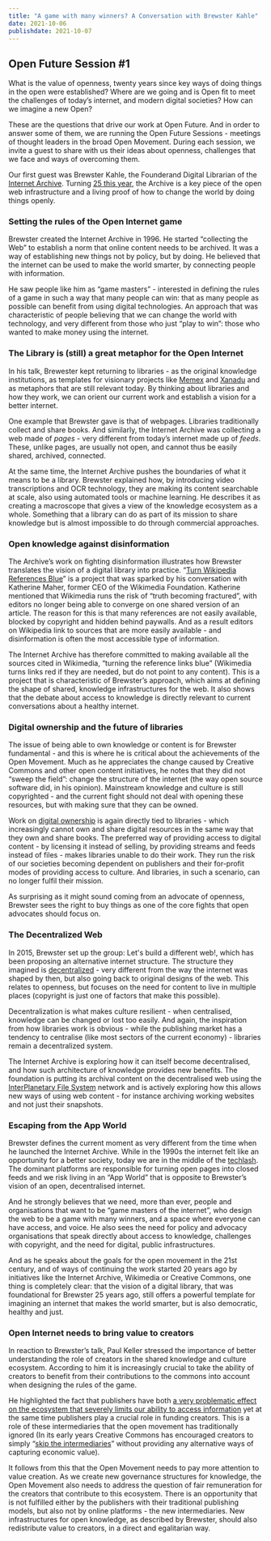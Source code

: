 ```yaml
---
title: "A game with many winners? A Conversation with Brewster Kahle"
date: 2021-10-06
publishdate: 2021-10-07
---
```


## Open Future Session #1

What is the value of openness, twenty years since key ways of doing things in the open were established? Where are we going and is Open fit to meet the challenges of today’s internet, and modern digital societies? How can we imagine a new Open?

These are the questions that drive our work at Open Future. And in order to answer some of them, we are running the Open Future Sessions - meetings of thought leaders in the broad Open Movement. During each session, we invite a guest to share with us their ideas about openness, challenges that we face and ways of overcoming them.

Our first guest was Brewster Kahle, the Founderand Digital Librarian of the [Internet Archive](https://archive.org). Turning [25 this year](https://anniversary.archive.org/), the Archive is a key piece of the open web infrastructure and a living proof of how to change the world by doing things openly.

### Setting the rules of the Open Internet game

Brewster created the Internet Archive in 1996. He started “collecting the Web” to establish a norm that online content needs to be archived. It was a way of establishing new things not by policy, but by doing. He believed that the internet can be used to make the world smarter, by connecting people with information.

He saw people like him as “game masters” - interested in defining the rules of a game in such a way that many people can win: that as many people as possible can benefit from using digital technologies. An approach that was characteristic of people believing that we can change the world with technology, and very different from those who just “play to win”: those who wanted to make money using the internet.

### The Library is (still) a great metaphor for the Open Internet

In his talk, Brewester kept returning to  libraries - as the original knowledge institutions, as templates for visionary projects like [Memex](https://en.wikipedia.org/wiki/Memex) and [Xanadu](https://en.wikipedia.org/wiki/Project_Xanadu) and as metaphors that are still relevant today. By thinking about libraries and how they work, we can orient our current work and establish a vision for a better internet.

One example that Brewster gave is that of webpages. Libraries traditionally collect and share books. And similarly, the Internet Archive was collecting a web made of *pages* - very different from today’s internet made up of *feeds*. These, unlike pages, are usually not open, and cannot thus be easily shared, archived, connected.

At the same time, the Internet Archive pushes the boundaries of what it means to be a library. Brewster explained how, by introducing video transcriptions and OCR technology, they are making its content searchable at scale, also using automated tools or machine learning. He describes it as creating a macroscope that gives a view of the knowledge ecosystem as a whole. Something that a library can do as part of its mission to share knowledge but is almost impossible to do through commercial approaches.

### Open knowledge against disinformation

The Archive’s work on fighting disinformation illustrates how Brewster translates the vision of a digital library into practice. “[Turn Wikipedia References Blue](https://www.wired.com/story/internet-archive-wikipedia-more-reliable/)” is a project that was sparked by his conversation with Katherine Maher, former CEO of the Wikimedia Foundation. Katherine mentioned that Wikimedia runs the risk of “truth becoming fractured”, with editors no longer being able to converge on one shared version of an article. The reason for this is that many references are not easily available, blocked by copyright and hidden behind paywalls. And as a result editors on Wikipedia link to sources that are more easily available - and disinformation is often the most accessible type of information.

The Internet Archive has therefore committed to making available all the sources cited in Wikimedia, “turning the reference links blue” (Wikimedia turns links red if they are needed, but do not point to any content). This is a project that is characteristic of Brewster’s approach, which aims at defining the shape of shared, knowledge infrastructures for the web. It also shows that the debate about access to knowledge is directly relevant to current conversations about a healthy internet.

### Digital ownership and the future of libraries

The issue of being able to own knowledge or content is for Brewster fundamental - and this is where he is critical about the achievements of the Open Movement. Much as he appreciates the change caused by Creative Commons and other open content initiatives, he notes that they did not “sweep the field”: change the structure of the internet (the way open source software did, in his opinion). Mainstream knowledge and culture is still copyrighted - and the current fight should not deal with opening these resources, but with making sure that they can be owned.

Work on [digital ownership](https://www.libraryfutures.net/learn-more) is again directly tied to libraries - which increasingly cannot own and share digital resources in the same way that they own and share books. The preferred way of providing access to digital content - by licensing it instead of selling, by providing streams and feeds instead of files - makes libraries unable to do their work. They run the risk of our societies becoming dependent on publishers and their for-profit modes of providing access to culture. And libraries, in such a scenario, can no longer fulfil their mission.

As surprising as it might sound coming from an advocate of openness, Brewster sees the right to buy things as one of the core fights that open advocates should focus on.

### The Decentralized Web

In 2015, Brewster set up the group: Let's build a different web!, which has been proposing an alternative internet structure. The structure they imagined is [decentralized](https://brewster.kahle.org/2015/08/11/locking-the-web-open-a-call-for-a-distributed-web-2/) - very different from the way the internet was shaped by then, but also going back to original designs of the web. This relates to openness, but focuses on the need for content to live in multiple places (copyright is just one of factors that make this possible).

Decentralization is what makes culture resilient - when centralised, knowledge can be changed or lost too easily. And again, the inspiration from how libraries work is obvious - while the publishing market has a tendency to centralise (like most sectors of the current economy) - libraries remain a decentralized system.

The Internet Archive is exploring how it can itself become decentralised, and how such architecture of knowledge provides new benefits. The foundation is putting its archival content on the decentralised web using the [InterPlanetary File System](https://ipfs.io/) network and is actively exploring how this allows new ways of using web content - for instance archiving working websites and not just their snapshots.

### Escaping from the App World

Brewster defines the current moment as very different from the time when he launched the Internet Archive. While in the 1990s the internet felt like an opportunity for a better society, today we are in the middle of the [techlash](https://knightfoundation.org/reports/techlash-americas-growing-concern-with-major-technology-companies/). The dominant platforms are responsible for turning open pages into closed feeds and we risk living in an “App World” that is opposite to Brewster’s vision of an open, decentralised internet.

And he strongly believes that we need, more than ever, people and organisations that want to be “game masters of the internet”, who design the web to be a game with many winners, and a space where everyone can have access, and voice. He also sees the need for policy and advocacy organisations that speak directly about access to knowledge, challenges with copyright, and the need for digital, public infrastructures.

And as he speaks about the goals for the open movement in the 21st century, and of ways of continuing the work started 20 years ago by initiatives like the Internet Archive, Wikimedia or Creative Commons, one thing is completely clear: that the vision of a digital library, that was foundational for Brewster 25 years ago, still offers a powerful template for imagining an internet that makes the world smarter, but is also democratic, healthy and just.

### Open Internet needs to bring value to creators

In reaction to Brewster’s talk, Paul Keller stressed the importance of better understanding the role of creators in the shared knowledge and culture ecosystem. According to him it is increasingly crucial to take the ability of creators to benefit from their contributions to the commons into account when designing the rules of the game.  

He highlighted the fact that publishers have both [a very problematic effect on the ecosystem that severely limits our ability to access information](https://palladiummag.com/2021/09/24/a-world-without-sci-hub/) yet at the same time publishers play a crucial role in funding creators. This is a role of these intermediaries that the open movement has traditionally ignored (In its early years Creative Commons has encouraged creators to simply “[skip the intermediaries](https://youtu.be/BlhJUJ9DC4A?t=60)” without providing any alternative ways of capturing economic value).

It follows from this that the Open Movement needs to pay more attention to value creation. As we create new governance structures for knowledge, the Open Movement also needs to address the question of fair remuneration for the creators that contribute to this ecosystem. There is an opportunity that is not fulfilled either by the publishers with their traditional publishing models, but also not by online platforms - the new intermediaries. New infrastructures for open knowledge, as described by Brewster, should also redistribute value to creators, in a direct and egalitarian way.  
